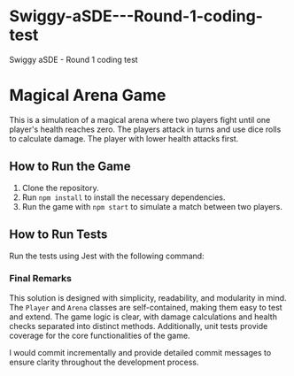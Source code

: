 # Swiggy-aSDE---Round-1-coding-test
Swiggy aSDE - Round 1 coding test


# Magical Arena Game

This is a simulation of a magical arena where two players fight until one player's health reaches zero. The players attack in turns and use dice rolls to calculate damage. The player with lower health attacks first.

## How to Run the Game

1. Clone the repository.
2. Run `npm install` to install the necessary dependencies.
3. Run the game with `npm start` to simulate a match between two players.

## How to Run Tests

Run the tests using Jest with the following command:



### Final Remarks

This solution is designed with simplicity, readability, and modularity in mind. The `Player` and `Arena` classes are self-contained, making them easy to test and extend. The game logic is clear, with damage calculations and health checks separated into distinct methods. Additionally, unit tests provide coverage for the core functionalities of the game.

I would commit incrementally and provide detailed commit messages to ensure clarity throughout the development process.
